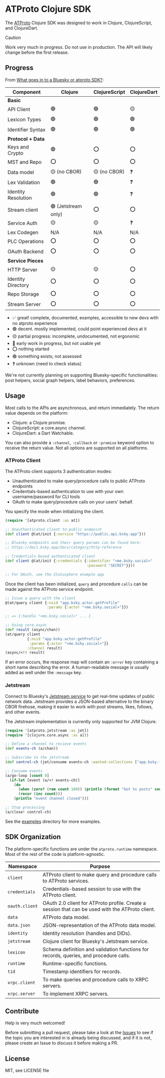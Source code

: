 # ATProto Clojure SDK

The [ATProto](https://atproto.com) Clojure SDK was designed to work in Clojure, ClojureScript, and ClojureDart.

> [!CAUTION]
> Work very much in progress. Do not use in production. The API will likely change before the first release.

## Progress

From [What goes in to a Bluesky or atproto SDK?](https://github.com/bluesky-social/atproto/discussions/2415):

| Component           | Clojure | ClojureScript | ClojureDart |
| ------------------- | ------- | ------------- | ----------- |
| **Basic**           | | | |
| API Client          | 🟢 | 🟢 | 🟡 |
| Lexicon Types       | 🟢 | 🟢 | 🟢 |
| Identifier Syntax   | 🟢 | 🟢 | 🟢 |
| **Protocol + Data** | | | |
| Keys and Crypto     | 🟢 | ⭕ | ⭕ |
| MST and Repo        | ⭕ | ⭕ | ⭕ |
| Data model          | 🟡 (no CBOR) | 🟡 (no CBOR) | ❓ |
| Lex Validation      | 🟢 | 🟢 | ❓ |
| Identity Resolution | 🟢 | 🟢 | ❓ |
| Stream client       | 🟢 (Jetstream only) | ⭕ | ⭕ |
| Service Auth        | 🟡 | 🟡 | ❓ |
| Lex Codegen         | N/A | N/A | N/A |
| PLC Operations      | ⭕ | ⭕ | ⭕ |
| OAuth Backend       | ⭕ | ⭕ | ⭕ |
| **Service Pieces**  | | | |
| HTTP Server         | 🟡 | 🟡 | ⭕ |
| Identity Directory  | ⭕ | ⭕ | ⭕ |
| Repo Storage        | ⭕ | ⭕ | ⭕ |
| Stream Server       | ⭕ | ⭕ | ⭕ |

- ✅ great! complete, documented, examples, accessible to new devs with no atproto experience
- 🟢 decent. mostly implemented, could point experienced devs at it
- 🟡 partial progress: incomplete, undocumented, not ergonomic
- 🚧 early work in progress, but not usable yet
- ⭕ nothing started
- 🟣 something exists; not assessed
- ❓ unknown (need to check status)

We're not currently planning on supporting Bluesky-specific functionalities: post helpers, social graph helpers, label behaviors, preferences.

## Usage

Most calls to the APIs are asynchronous, and return immediately. The return value depends on the platform:

- Clojure: a Clojure promise.
- ClojureScript: a core.async channel.
- ClojureDart: a Dart Watchable.

You can also provide a `:channel`, `:callback` or `:promise` keyword option to receive the return value. Not all options are supported on all platforms.

### ATProto Client

The ATProto client supports 3 authentication modes:
- Unauthenticated to make query/procedure calls to public ATProto endpoints
- Credentials-based authentication to use with your own username/password for CLI tools
- OAuth to make query/procedure calls on your users' behalf.

You specify the mode when initializing the client.

```clojure
(require '[atproto.client :as at])

;; Unauthenticated client to public endpoint
(def client @(at/init {:service "https://public.api.bsky.app"}))

;; Bluesky endpoints and their query params can be found here:
;; https://docs.bsky.app/docs/category/http-reference

;; Credentials-based authenticated client
(def client @(at/init {:credentials {:identifier "<me.bsky.social>"
                                     :password "SECRET"}}))

;; For OAuth, see the Statusphere example app
```

Once the client has been initialized, `query` and procedure `calls` can be made against the ATProto service endpoint.

```clojure
;; Issue a query with the client
@(at/query client {:nsid "app.bsky.actor.getProfile"
                   :params {:actor "<me.bsky.social>"}})

;; => {:handle "<me.bsky.social>" ... }

;; Using core.async
(def result (async/chan))
(at/query client
          {:nsid "app.bsky.actor.getProfile"
           :params {:actor "<me.bsky.social>"}}
          :channel result)
(async/<!! result)
```

If an error occurs, the response map will contain an `:error` key containing a short name describing the error. A human-readable message is usually added as well under the `:message` key.

### Jetstream

Connect to Bluesky's [Jetstream service](https://docs.bsky.app/blog/jetstream) to get real-time updates of public network data. Jetstream provides a JSON-based alternative to the binary CBOR firehose, making it easier to work with post streams, likes, follows, and other events.

The Jetstream implementation is currently only supported for JVM Clojure.

```clojure
(require '[atproto.jetstream :as jet])
(require '[clojure.core.async :as a]))

;; Define a channel to recieve events
(def events-ch (a/chan))

;; Subscribe to the jetstream
(def control-ch (jet/consume events-ch :wanted-collections ["app.bsky.feed.post"]))

;; Consume events
(a/go-loop [count 0]
  (if-let [event (a/<! events-ch)]
    (do
      (when (zero? (rem count 100)) (println (format "Got %s posts" count)))
      (recur (inc count)))
    (println "event channel closed")))

;; Stop processing
(a/close! control-ch)
```

See the [examples](/examples) directory for more examples.

## SDK Organization

The platform-specific functions are under the `atproto.runtime` namespace. Most of the rest of the code is platform-agnostic.

| Namespace      | Purpose |
| -------------- | ------- |
| `client`       | ATProto client to make query and procedure calls to ATProto services. |
| `credentials`  | Credentials-based session to use with the ATProto client. |
| `oauth.client` | OAuth 2.0 client for ATProto profile. Create a session that can be used with the ATProto client. |
| `data`         | ATProto data model. |
| `data.json`    | JSON-representation of the ATProto data model. |
| `identity`     | Identity resolution (handles and DIDs). |
| `jetstream`    | Clojure client for Bluesky's Jetstream service. |
| `lexicon`      | Schema definition and validation functions for records, queries, and procedure calls. |
| `runtime`      | Runtime-specific functions. |
| `tid`          | Timestamp identifiers for records. |
| `xrpc.client`  | To make queries and procedure calls to XRPC servers. |
| `xrpc.server`  | To implement XRPC servers. |

## Contribute

Help is very much welcomed!

Before submitting a pull request, please take a look at the [Issues](https://github.com/goshatch/atproto-clojure/issues) to see if the topic you are interested in is already being discussed, and if it is not, please create an Issue to discuss it before making a PR.

## License

MIT, see LICENSE file
